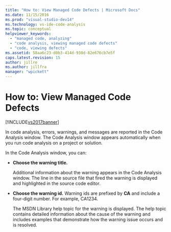 ```yaml
---
title: "How to: View Managed Code Defects | Microsoft Docs"
ms.date: 11/15/2016
ms.prod: "visual-studio-dev14"
ms.technology: vs-ide-code-analysis
ms.topic: conceptual
helpviewer_keywords:
  - "managed code, analyzing"
  - "code analysis, viewing managed code defects"
  - "code, viewing defects"
ms.assetid: 58aa6c23-d0b3-414d-930d-82e676cb7e5f
caps.latest.revision: 15
author: jillre
ms.author: jillfra
manager: "wpickett"
---
```

# How to: View Managed Code Defects
[!INCLUDE[vs2017banner](../includes/vs2017banner.md)]

In code analysis, errors, warnings, and messages are reported in the Code Analysis window. The Code Analysis window appears automatically when you run code analysis on a project or solution.

 In the Code Analysis window, you can:

- **Choose the warning title.**

     Additional information about the warning appears in the Code Analysis window. The line in the source file that fired the warning is displayed and highlighted in the source code editor.

- **Choose the warning id.** Warning ids are prefixed by **CA** and include a four-digit number. For example, CA1234.

     The MSDN Library help topic for the warning is displayed. The help topic contains detailed information about the cause of the warning and includes examples that demonstrate how the warning issue occurs and is resolved.
